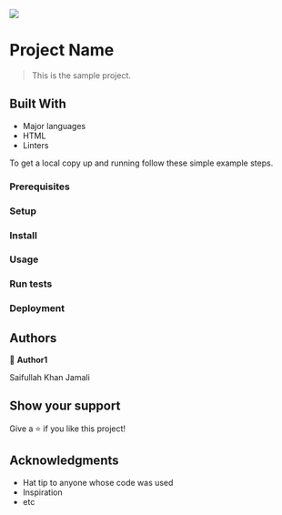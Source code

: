 ![](https://img.shields.io/badge/Microverse-blueviolet)

# Project Name

> This is the sample project.


## Built With

- Major languages
- HTML
- Linters






To get a local copy up and running follow these simple example steps.

### Prerequisites

### Setup

### Install

### Usage

### Run tests

### Deployment



## Authors

👤 **Author1**

Saifullah Khan Jamali

## Show your support

Give a ⭐️ if you like this project!

## Acknowledgments

- Hat tip to anyone whose code was used
- Inspiration
- etc

